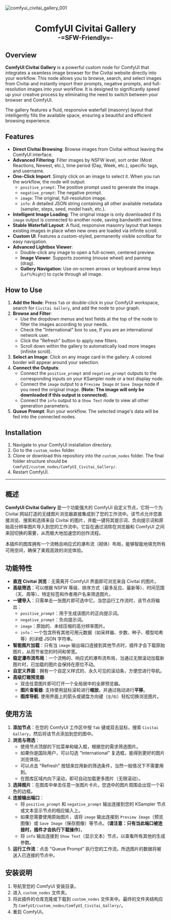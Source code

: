 ![comfyui_civitai_gallery_001](https://github.com/user-attachments/assets/8bb7bf47-633a-41e0-ac75-473813c33434)
<div align="center">

# ComfyUI Civitai Gallery<br><sub><sup>-=SFW-Friendly=-</sup></sub>

</div>

## Overview

**ComfyUI Civitai Gallery** is a powerful custom node for ComfyUI that integrates a seamless image browser for the Civitai website directly into your workflow. This node allows you to browse, search, and select images from Civitai and instantly import their prompts, negative prompts, and full-resolution images into your workflow. It is designed to significantly speed up your creative process by eliminating the need to switch between your browser and ComfyUI.

The gallery features a fluid, responsive waterfall (masonry) layout that intelligently fills the available space, ensuring a beautiful and efficient browsing experience.

## Features

  - **Direct Civitai Browsing**: Browse images from Civitai without leaving the ComfyUI interface.
  - **Advanced Filtering**: Filter images by NSFW level, sort order (Most Reactions, Newest, etc.), time period (Day, Week, etc.), specific tags, and username.
  - **One-Click Import**: Simply click on an image to select it. When you run the workflow, the node will output:
      - `positive_prompt`: The positive prompt used to generate the image.
      - `negative_prompt`: The negative prompt.
      - `image`: The original, full-resolution image.
      - `info`: A detailed JSON string containing all other available metadata (sampler, steps, seed, model hash, etc.).
  - **Intelligent Image Loading**: The original image is only downloaded if its `image` output is connected to another node, saving bandwidth and time.
  - **Stable Waterfall Layout**: A fluid, responsive masonry layout that keeps existing images in place when new ones are loaded via infinite scroll.
  - **Custom UI**: Features a custom-styled, permanently visible scrollbar for easy navigation.
  - **Advanced Lightbox Viewer**:
      - Double-click any image to open a full-screen, centered preview.
      - **Image Viewer**: Supports zooming (mouse wheel) and panning (drag).
      - **Gallery Navigation**: Use on-screen arrows or keyboard arrow keys (`Left`/`Right`) to cycle through all image.

## How to Use

1.  **Add the Node**: Press `Tab` or double-click in your ComfyUI workspace, search for `Civitai Gallery`, and add the node to your graph.
2.  **Browse and Filter**:
      - Use the dropdown menus and text fields at the top of the node to filter the images according to your needs.
      - Check the "International" box to use, If you are an international network user.
      - Click the "Refresh" button to apply new filters.
      - Scroll down within the gallery to automatically load more images (infinite scroll).
3.  **Select an Image**: Click on any image card in the gallery. A colored border will appear around your selection.
4.  **Connect the Outputs**:
      - Connect the `positive_prompt` and `negative_prompt` outputs to the corresponding inputs on your KSampler node or a text display node.
      - Connect the `image` output to a `Preview Image` or `Save Image` node if you need the original image. **(Note: The image will only be downloaded if this output is connected)**.
      - Connect the `info` output to a `Show Text` node to view all other generation parameters.
5.  **Queue Prompt**: Run your workflow. The selected image's data will be fed into the connected nodes.

## Installation

1.  Navigate to your ComfyUI installation directory.
2.  Go to the `custom_nodes` folder.
3.  Clone or download this repository into the `custom_nodes` folder. The final folder structure should be `ComfyUI/custom_nodes/ComfyUI_Civitai_Gallery/`.
4.  Restart ComfyUI.

-----

## 概述

**ComfyUI Civitai Gallery** 是一个功能强大的 ComfyUI 自定义节点，它将一个为 Civitai 网站打造的无缝图片浏览器直接集成到了您的工作流中。该节点允许您直接浏览、搜索和选择来自 Civitai 的图片，并能一键将其提示词、负向提示词和原始高分辨率图片导入到您的工作流中。它旨在通过消除在浏览器和 ComfyUI 之间来回切换的需要，从而极大地加速您的创作流程。

本插件的图库拥有一个流畅且响应式的瀑布流（砌体）布局，能够智能地填充所有可用空间，确保了美观高效的浏览体验。

## 功能特性

  - **直连 Civitai 浏览**：无需离开 ComfyUI 界面即可浏览来自 Civitai 的图片。
  - **高级筛选**：可以根据 NSFW 等级、排序方式（最多反应、最新等）、时间范围（天、周等）、特定标签和作者用户名来筛选图片。
  - **一键导入**：只需单击一张图片即可选中它。当您运行工作流时，该节点将输出：
      - `positive_prompt`：用于生成该图片的正向提示词。
      - `negative_prompt`：负向提示词。
      - `image`：原始的、未经压缩的高分辨率图片。
      - `info`：一个包含所有其他可用元数据（如采样器、步数、种子、模型哈希等）的详细 JSON 字符串。
  - **智能图片加载**：只有当 `image` 输出端口连接到其他节点时，插件才会下载原始图片，从而节省您的时间和带宽。
  - **稳定瀑布流布局**：一个流畅的、响应式的瀑布流布局，当通过无限滚动加载新图片时，已加载的图片会保持在原位不动。
  - **自定义界面**：拥有一个自定义样式的、永久可见的滚动条，方便您进行导航。
  - **高级灯箱预览器**:
      - 双击任意图片即可打开一个全局居中的全屏预览器。
      - **图片查看器**: 支持使用鼠标滚轮进行**缩放**，并通过拖动进行**平移**。
      - **图库导航**: 使用界面上的箭头或键盘方向键（`左`/`右`）轻松切换浏览图片。

## 使用方法

1.  **添加节点**：在您的 ComfyUI 工作区中按 `Tab` 键或双击鼠标，搜索 `Civitai Gallery`，然后将该节点添加到您的图中。
2.  **浏览与筛选**：
      - 使用节点顶部的下拉菜单和输入框，根据您的需求筛选图片。
      - 如果你是国际用户，可以勾选 "International" 复选框，能得到更好的图片浏览体验。
      - 可以点击 "Refresh" 按钮来应用新的筛选条件，当然一般情况下不需要用到。
      - 在图库区域内向下滚动，即可自动加载更多图片（无限滚动）。
3.  **选择图片**：在图库中单击任意一张图片卡片。您选中的图片周围会出现一个彩色的边框。
4.  **连接输出端口**：
      - 将 `positive_prompt` 和 `negative_prompt` 输出连接到您的 KSampler 节点或文本显示节点的相应输入上。
      - 如果您需要使用原始图片，请将 `image` 输出连接到 `Preview Image`（预览图像）或 `Save Image`（保存图像）等节点。**（请注意：只有当此端口被连接时，插件才会执行下载操作）**。
      - 将 `info` 输出连接到 `Show Text`（显示文本）节点，以查看所有其他的生成参数。
5.  **运行工作流**：点击 "Queue Prompt" 执行您的工作流。所选图片的数据将被送入已连接的节点中。

## 安装说明

1.  导航至您的 ComfyUI 安装目录。
2.  进入 `custom_nodes` 文件夹。
3.  将此插件的仓库克隆或下载到 `custom_nodes` 文件夹中。最终的文件夹结构应为 `ComfyUI/custom_nodes/ComfyUI_Civitai_Gallery/`。
4.  重启 ComfyUI。
